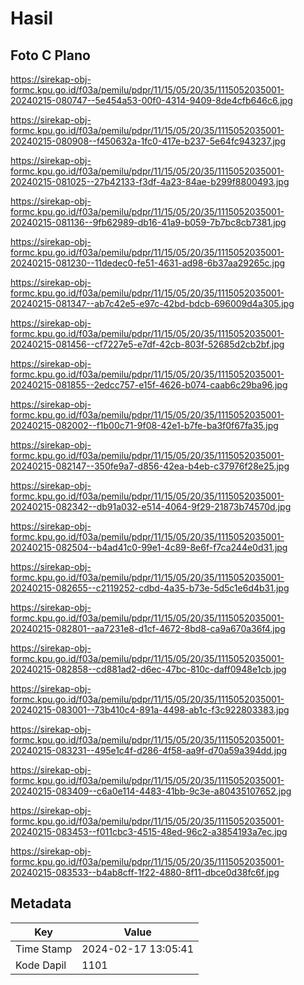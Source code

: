 # Hasil

## Foto C Plano

https://sirekap-obj-formc.kpu.go.id/f03a/pemilu/pdpr/11/15/05/20/35/1115052035001-20240215-080747--5e454a53-00f0-4314-9409-8de4cfb646c6.jpg

https://sirekap-obj-formc.kpu.go.id/f03a/pemilu/pdpr/11/15/05/20/35/1115052035001-20240215-080908--f450632a-1fc0-417e-b237-5e64fc943237.jpg

https://sirekap-obj-formc.kpu.go.id/f03a/pemilu/pdpr/11/15/05/20/35/1115052035001-20240215-081025--27b42133-f3df-4a23-84ae-b299f8800493.jpg

https://sirekap-obj-formc.kpu.go.id/f03a/pemilu/pdpr/11/15/05/20/35/1115052035001-20240215-081136--9fb62989-db16-41a9-b059-7b7bc8cb7381.jpg

https://sirekap-obj-formc.kpu.go.id/f03a/pemilu/pdpr/11/15/05/20/35/1115052035001-20240215-081230--11dedec0-fe51-4631-ad98-6b37aa29265c.jpg

https://sirekap-obj-formc.kpu.go.id/f03a/pemilu/pdpr/11/15/05/20/35/1115052035001-20240215-081347--ab7c42e5-e97c-42bd-bdcb-696009d4a305.jpg

https://sirekap-obj-formc.kpu.go.id/f03a/pemilu/pdpr/11/15/05/20/35/1115052035001-20240215-081456--cf7227e5-e7df-42cb-803f-52685d2cb2bf.jpg

https://sirekap-obj-formc.kpu.go.id/f03a/pemilu/pdpr/11/15/05/20/35/1115052035001-20240215-081855--2edcc757-e15f-4626-b074-caab6c29ba96.jpg

https://sirekap-obj-formc.kpu.go.id/f03a/pemilu/pdpr/11/15/05/20/35/1115052035001-20240215-082002--f1b00c71-9f08-42e1-b7fe-ba3f0f67fa35.jpg

https://sirekap-obj-formc.kpu.go.id/f03a/pemilu/pdpr/11/15/05/20/35/1115052035001-20240215-082147--350fe9a7-d856-42ea-b4eb-c37976f28e25.jpg

https://sirekap-obj-formc.kpu.go.id/f03a/pemilu/pdpr/11/15/05/20/35/1115052035001-20240215-082342--db91a032-e514-4064-9f29-21873b74570d.jpg

https://sirekap-obj-formc.kpu.go.id/f03a/pemilu/pdpr/11/15/05/20/35/1115052035001-20240215-082504--b4ad41c0-99e1-4c89-8e6f-f7ca244e0d31.jpg

https://sirekap-obj-formc.kpu.go.id/f03a/pemilu/pdpr/11/15/05/20/35/1115052035001-20240215-082655--c2119252-cdbd-4a35-b73e-5d5c1e6d4b31.jpg

https://sirekap-obj-formc.kpu.go.id/f03a/pemilu/pdpr/11/15/05/20/35/1115052035001-20240215-082801--aa7231e8-d1cf-4672-8bd8-ca9a670a36f4.jpg

https://sirekap-obj-formc.kpu.go.id/f03a/pemilu/pdpr/11/15/05/20/35/1115052035001-20240215-082858--cd881ad2-d6ec-47bc-810c-daff0948e1cb.jpg

https://sirekap-obj-formc.kpu.go.id/f03a/pemilu/pdpr/11/15/05/20/35/1115052035001-20240215-083001--73b410c4-891a-4498-ab1c-f3c922803383.jpg

https://sirekap-obj-formc.kpu.go.id/f03a/pemilu/pdpr/11/15/05/20/35/1115052035001-20240215-083231--495e1c4f-d286-4f58-aa9f-d70a59a394dd.jpg

https://sirekap-obj-formc.kpu.go.id/f03a/pemilu/pdpr/11/15/05/20/35/1115052035001-20240215-083409--c6a0e114-4483-41bb-9c3e-a80435107652.jpg

https://sirekap-obj-formc.kpu.go.id/f03a/pemilu/pdpr/11/15/05/20/35/1115052035001-20240215-083453--f011cbc3-4515-48ed-96c2-a3854193a7ec.jpg

https://sirekap-obj-formc.kpu.go.id/f03a/pemilu/pdpr/11/15/05/20/35/1115052035001-20240215-083533--b4ab8cff-1f22-4880-8f11-dbce0d38fc6f.jpg


## Metadata

| Key        | Value               |
| ---------- | ------------------- |
| Time Stamp | 2024-02-17 13:05:41 |
| Kode Dapil | 1101                |



